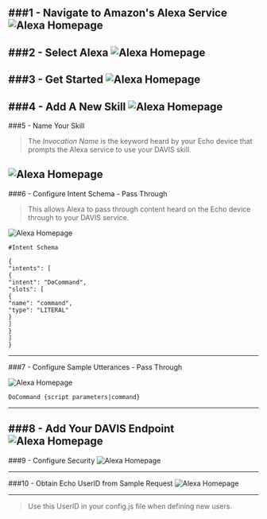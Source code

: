 
###1 - Navigate to Amazon's Alexa Service
![Alexa Homepage](https://s3.amazonaws.com/davis-project/docs/alex-token-1.png)
---
###2 - Select Alexa
![Alexa Homepage](https://s3.amazonaws.com/davis-project/docs/alex-token-2.png)
---
###3 - Get Started
![Alexa Homepage](https://s3.amazonaws.com/davis-project/docs/alex-token-3.png)
---
###4 - Add A New Skill
![Alexa Homepage](https://s3.amazonaws.com/davis-project/docs/alex-token-4.png)
---
###5 - Name Your Skill

> The *Invocation Name* is the keyword heard by your Echo device that prompts the Alexa service to use your DAVIS skill.

![Alexa Homepage](https://s3.amazonaws.com/davis-project/docs/alex-token-5.png)
---
###6 - Configure Intent Schema - Pass Through

> This allows Alexa to pass through content heard on the Echo device through to your DAVIS service.

![Alexa Homepage](https://s3.amazonaws.com/davis-project/docs/alex-token-6-2.png)

````
#Intent Schema

{
"intents": [
{
"intent": "DoCommand",
"slots": [
{
"name": "command",
"type": "LITERAL"
}
]
}
]
}
````
---
###7 - Configure Sample Utterances - Pass Through

![Alexa Homepage](https://s3.amazonaws.com/davis-project/docs/alex-token-7.png)

````
DoCommand {script parameters|command}
````
---
###8 - Add Your DAVIS Endpoint 
![Alexa Homepage](https://s3.amazonaws.com/davis-project/docs/alex-token-8.png)
---
###9 - Configure Security
![Alexa Homepage](https://s3.amazonaws.com/davis-project/docs/alex-token-9.png)

---
###10 - Obtain Echo UserID from Sample Request
![Alexa Homepage](https://s3.amazonaws.com/davis-project/docs/alex-token-10.png)

---

> Use this UserID in your config.js file when defining new users.
